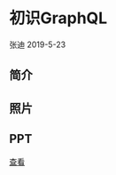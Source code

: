 # 初识GraphQL
张迪 2019-5-23

## 简介

## 照片

## PPT

[查看](https://drive.google.com/open?id=1HJWDPyHNtsQrcX0_o3la-G6magnpX30m)
